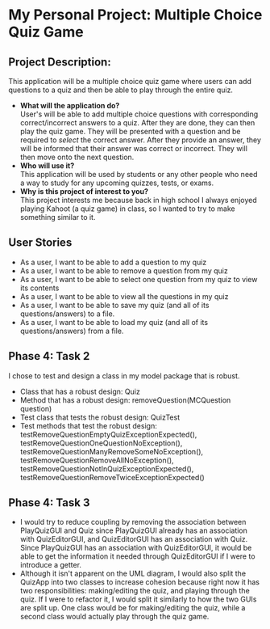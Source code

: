 # My Personal Project: Multiple Choice Quiz Game

## Project Description:

<p>This application will be a multiple choice quiz game where users can add questions to a quiz and then be able to play
through the entire quiz.</p>

- **What will the application do?** <br>
  User's will be able to add multiple choice questions with corresponding correct/incorrect answers to a quiz. After 
  they are done, they can then play the quiz game. They will be presented with a question and be required to *select* 
  the correct answer. After they provide an answer, they will be informed that their answer was correct or incorrect. 
  They will then move onto the next question.
- **Who will use it?** <br>
  This application will be used by students or any other people who need a way to study for any upcoming quizzes, tests,
  or exams.
- **Why is this project of interest to you?** <br>
  This project interests me because back in high school I always enjoyed playing Kahoot (a quiz game) in class, so I 
  wanted to try to make something similar to it. 
  
## User Stories

- As a user, I want to be able to add a question to my quiz
- As a user, I want to be able to remove a question from my quiz
- As a user, I want to be able to select one question from my quiz to view its contents
- As a user, I want to be able to view all the questions in my quiz
- As a user, I want to be able to save my quiz (and all of its questions/answers) to a file.
- As a user, I want to be able to load my quiz (and all of its questions/answers) from a file.


## Phase 4: Task 2

<p>I chose to test and design a class in my model package that is robust.</p>

- Class that has a robust design: Quiz
- Method that has a robust design: removeQuestion(MCQuestion question)
- Test class that tests the robust design: QuizTest
- Test methods that test the robust design: testRemoveQuestionEmptyQuizExceptionExpected(), 
  testRemoveQuestionOneQuestionNoException(), testRemoveQuestionManyRemoveSomeNoException(),
  testRemoveQuestionRemoveAllNoException(), testRemoveQuestionNotInQuizExceptionExpected(),
  testRemoveQuestionRemoveTwiceExceptionExpected()
  
## Phase 4: Task 3

- I would try to reduce coupling by removing the association between PlayQuizGUI and Quiz since PlayQuizGUI already has
an association with QuizEditorGUI, and QuizEditorGUI has an association with Quiz. Since PlayQuizGUI has an association 
  with QuizEditorGUI, it would be able to get the information it needed through QuizEditorGUI if I were to introduce 
  a getter.
- Although it isn't apparent on the UML diagram, I would also split the QuizApp into two classes to increase cohesion 
  because right now it has two responsibilities: making/editing the quiz, and playing through the quiz. If I were to 
  refactor it, I would split it similarly to how the two GUIs are split up. One class would be for making/editing the
  quiz, while a second class would actually play through the quiz game.